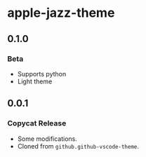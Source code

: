 # apple-jazz-theme

## 0.1.0
### Beta
- Supports python
- Light theme

## 0.0.1
### Copycat Release
- Some modifications.
- Cloned from `github.github-vscode-theme`.